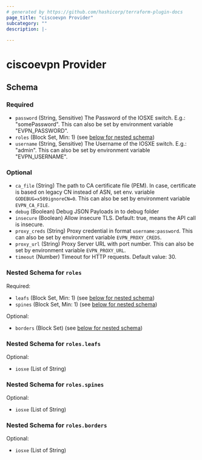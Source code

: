 ```yaml
---
# generated by https://github.com/hashicorp/terraform-plugin-docs
page_title: "ciscoevpn Provider"
subcategory: ""
description: |-
  
---
```


# ciscoevpn Provider





<!-- schema generated by tfplugindocs -->
## Schema

### Required

- `password` (String, Sensitive) The Password of the IOSXE switch. E.g.: "somePassword". This can also be set by environment variable "EVPN_PASSWORD".
- `roles` (Block Set, Min: 1) (see [below for nested schema](#nestedblock--roles))
- `username` (String, Sensitive) The Username of the IOSXE switch. E.g.: "admin". This can also be set by environment variable "EVPN_USERNAME".

### Optional

- `ca_file` (String) The path to CA certificate file (PEM). In case, certificate is based on legacy CN instead of ASN, set env. variable `GODEBUG=x509ignoreCN=0`. This can also be set by environment variable `EVPN_CA_FILE`.
- `debug` (Boolean) Debug JSON Payloads in to debug folder
- `insecure` (Boolean) Allow insecure TLS. Default: true, means the API call is insecure.
- `proxy_creds` (String) Proxy credential in format `username:password`. This can also be set by environment variable `EVPN_PROXY_CREDS`.
- `proxy_url` (String) Proxy Server URL with port number. This can also be set by environment variable `EVPN_PROXY_URL`.
- `timeout` (Number) Timeout for HTTP requests. Default value: 30.

<a id="nestedblock--roles"></a>
### Nested Schema for `roles`

Required:

- `leafs` (Block Set, Min: 1) (see [below for nested schema](#nestedblock--roles--leafs))
- `spines` (Block Set, Min: 1) (see [below for nested schema](#nestedblock--roles--spines))

Optional:

- `borders` (Block Set) (see [below for nested schema](#nestedblock--roles--borders))

<a id="nestedblock--roles--leafs"></a>
### Nested Schema for `roles.leafs`

Optional:

- `iosxe` (List of String)


<a id="nestedblock--roles--spines"></a>
### Nested Schema for `roles.spines`

Optional:

- `iosxe` (List of String)


<a id="nestedblock--roles--borders"></a>
### Nested Schema for `roles.borders`

Optional:

- `iosxe` (List of String)
